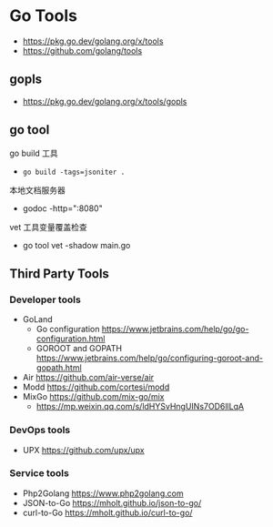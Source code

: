 # Go Tools
- https://pkg.go.dev/golang.org/x/tools
- https://github.com/golang/tools


## gopls
- https://pkg.go.dev/golang.org/x/tools/gopls


## go tool
go build 工具
- `go build -tags=jsoniter .`

本地文档服务器
- godoc -http=":8080"

vet 工具变量覆盖检查
- go tool vet -shadow main.go


## Third Party Tools
### Developer tools
- GoLand
  - Go configuration https://www.jetbrains.com/help/go/go-configuration.html
  - GOROOT and GOPATH https://www.jetbrains.com/help/go/configuring-goroot-and-gopath.html
- Air https://github.com/air-verse/air
- Modd https://github.com/cortesi/modd
- MixGo https://github.com/mix-go/mix
  - https://mp.weixin.qq.com/s/ldHYSvHngUINs7OD6llLqA

### DevOps tools
- UPX https://github.com/upx/upx

### Service tools
- Php2Golang https://www.php2golang.com
- JSON-to-Go https://mholt.github.io/json-to-go/
- curl-to-Go https://mholt.github.io/curl-to-go/

